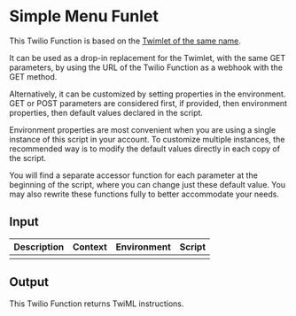# Simple Menu Funlet

This Twilio Function is based on the [Twimlet of the same name][twimlet].

[twimlet]: https://www.twilio.com/labs/twimlets/menu

It can be used as a drop-in replacement for the Twimlet, with the
same GET parameters, by using the URL of the Twilio Function as
a webhook with the GET method.

Alternatively, it can be customized by setting properties in the
environment. GET or POST parameters are considered first, if provided,
then environment properties, then default values declared in the script.

Environment properties are most convenient when you are using a single
instance of this script in your account. To customize multiple instances,
the recommended way is to modify the default values directly in each copy
of the script.

You will find a separate accessor function for each parameter at the
beginning of the script, where you can change just these default value.
You may also rewrite these functions fully to better accommodate your needs.

## Input

| Description              | Context        | Environment    | Script         |
| :----------------------- | :------------- | :------------- | :------------- |
|                          |                |                |                |

## Output

This Twilio Function returns TwiML instructions.
